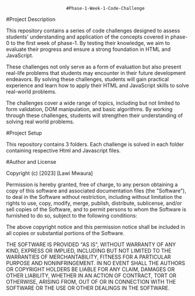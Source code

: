                           #Phase-1-Week-1-Code-Challenge

#Project Description

This repository contains a series of code challenges designed to assess students' understanding and application of the concepts covered in phase-0 to the first week of phase-1. By testing their knowledge, we aim to evaluate their progress and ensure a strong foundation in HTML and JavaScript.

These challenges not only serve as a form of evaluation but also present real-life problems that students may encounter in their future development endeavors. By solving these challenges, students will gain practical experience and learn how to apply their HTML and JavaScript skills to solve real-world problems.

The challenges cover a wide range of topics, including but not limited to form validation, DOM manipulation, and basic algorithms. By working through these challenges, students will strengthen their understanding of solving real world problems.


#Project Setup

This repository contains 3 folders. Each challenge is solved in each folder containing respective Html and Javascript files.

#Author and License

Copyright (c) [2023] [Lawi Mwaura]

Permission is hereby granted, free of charge, to any person obtaining a copy of this software and associated documentation files (the "Software"), to deal in the Software without restriction, including without limitation the rights to use, copy, modify, merge, publish, distribute, sublicense, and/or sell copies of the Software, and to permit persons to whom the Software is furnished to do so, subject to the following conditions:

The above copyright notice and this permission notice shall be included in all copies or substantial portions of the Software.

THE SOFTWARE IS PROVIDED "AS IS", WITHOUT WARRANTY OF ANY KIND, EXPRESS OR IMPLIED, INCLUDING BUT NOT LIMITED TO THE WARRANTIES OF MERCHANTABILITY, FITNESS FOR A PARTICULAR PURPOSE AND NONINFRINGEMENT. IN NO EVENT SHALL THE AUTHORS OR COPYRIGHT HOLDERS BE LIABLE FOR ANY CLAIM, DAMAGES OR OTHER LIABILITY, WHETHER IN AN ACTION OF CONTRACT, TORT OR OTHERWISE, ARISING FROM, OUT OF OR IN CONNECTION WITH THE SOFTWARE OR THE USE OR OTHER DEALINGS IN THE SOFTWARE.







             
